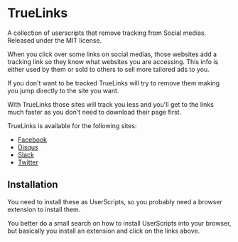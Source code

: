 # TrueLinks
A collection of userscripts that remove tracking from Social medias. Released under the MIT license.

When you click over some links on social medias, those websites add a tracking link so they know what websites you are accessing. This info is either used by them or sold to others to sell more tailored ads to you.

If you don't want to be tracked TrueLinks will try to remove them making you jump directly to the site you want.

With TrueLinks those sites will track you less and you'll get to the links much faster as you don't need to download their page first.

TrueLinks is available for the following sites:
* [Facebook](https://github.com/An-dz/TrueLinks/raw/master/TrueFacebookLinks.user.js)
* [Disqus](https://github.com/An-dz/TrueLinks/raw/master/TrueDisqusLinks.user.js)
* [Slack](https://github.com/An-dz/TrueLinks/raw/master/TrueSlackLinks.user.js)
* [Twitter](https://github.com/An-dz/TrueLinks/raw/master/TrueTwitterLinks.user.js)
 
## Installation
You need to install these as UserScripts, so you probably need a browser extension to install them.

You better do a small search on how to install UserScripts into your browser, but basically you install an extension and click on the links above.

